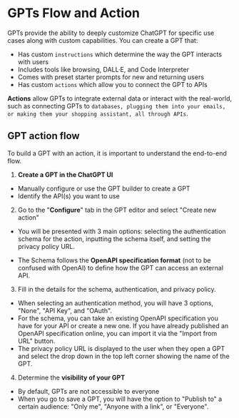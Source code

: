 # GPTs Flow and Action

GPTs provide the ability to deeply customize ChatGPT for specific use cases along with custom capabilities. You can create a GPT that:

- Has custom ``instructions`` which determine the way the GPT interacts with users
- Includes tools like browsing, DALL·E, and Code Interpreter
- Comes with preset starter prompts for new and returning users
- Has custom ``actions`` which allow you to connect the GPT to APIs


**Actions** allow GPTs to integrate external data or interact with the real-world, such as connecting GPTs to ``databases, plugging them into your emails, or making them your shopping assistant, all through APIs``.


## GPT action flow
To build a GPT with an action, it is important to understand the end-to-end flow.


1.	**Create a GPT in the ChatGPT UI**

- Manually configure or use the GPT builder to create a GPT
- Identify the API(s) you want to use

2. Go to the "**Configure**" tab in the GPT editor and select "Create new action"

- You will be presented with 3 main options: selecting the authentication schema for the action, inputting the schema itself, and setting the privacy policy URL.

- The Schema follows the **OpenAPI specification format** (not to be confused with OpenAI) to define how the GPT can access an external API.


3. Fill in the details for the schema, authentication, and privacy policy.
- When selecting an authentication method, you will have 3 options, "None", "API Key", and "OAuth".
- For the schema, you can take an existing OpenAPI specification you have for your API or create a new one. If you have already published an OpenAPI specification online, you can import it via the "Import from URL" button.
- The privacy policy URL is displayed to the user when they open a GPT and select the drop down in the top left corner showing the name of the GPT.

4. Determine the **visibility of your GPT**
-  By default, GPTs are not accessible to everyone
-  When you go to save a GPT, you will have the option to "Publish to" a certain audience: "Only me", "Anyone with a link", or "Everyone".
